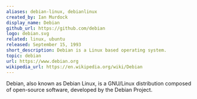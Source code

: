 ```yaml
---
aliases: debian-linux, debianlinux
created_by: Ian Murdock
display_name: Debian
github_url: https://github.com/debian
logo: debian.svg
related: linux, ubuntu
released: September 15, 1993
short_description: Debian is a Linux based operating system.
topic: debian
url: https://www.debian.org
wikipedia_url: https://en.wikipedia.org/wiki/Debian
---
```

Debian, also known as Debian Linux, is a GNU/Linux distribution composed of open-source software, developed by the Debian Project.
